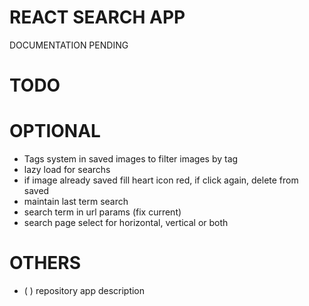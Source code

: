 # REACT SEARCH APP

DOCUMENTATION PENDING

# TODO

# OPTIONAL

- Tags system in saved images to filter images by tag
- lazy load for searchs
- if image already saved fill heart icon red, if click again, delete from saved
- maintain last term search
- search term in url params (fix current)
- search page select for horizontal, vertical or both

# OTHERS

- (   ) repository app description